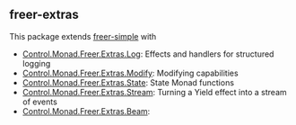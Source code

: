 ## freer-extras

This package extends [freer-simple](https://hackage.haskell.org/package/freer-simple) with

- [Control.Monad.Freer.Extras.Log](./src/Control/Monad/Freer/Extras/Log.hs): Effects and handlers for structured logging
- [Control.Monad.Freer.Extras.Modify](./src/Control/Monad/Freer/Extras/Modify.hs): Modifying capabilities
- [Control.Monad.Freer.Extras.State](./src/Control/Monad/Freer/Extras/State.hs): State Monad functions
- [Control.Monad.Freer.Extras.Stream](./src/Control/Monad/Freer/Extras/Stream.hs): Turning a Yield effect into a stream of events
- [Control.Monad.Freer.Extras.Beam](./src/Control/Monad/Freer/Extras/Beam.hs): 